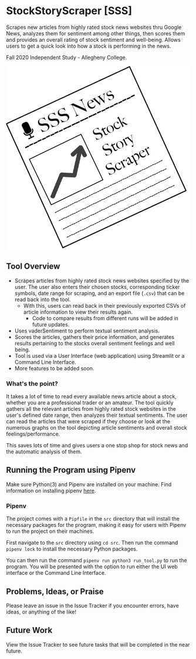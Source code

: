 # StockStoryScraper [SSS]

Scrapes new articles from highly rated stock news websites thru Google News, analyzes them for sentiment among other things, then scores them and provides an overall rating of stock sentiment and well-being. Allows users to get a quick look into how a stock is performing in the news.

Fall 2020 Independent Study - Allegheny College.

![SSS Logo](images/sss.png)

## Tool Overview

- Scrapes articles from highly rated stock news websites specified by the user. The user also enters their chosen stocks, corresponding ticker symbols, date range for scraping, and an export file (`.csv`) that can be read back into the tool.
  - With this, users can read back in their previously exported CSVs of article information to view their results again.
    - Code to compare results from different runs will be added in future updates.
- Uses vaderSentiment to perform textual sentiment analysis.
- Scores the articles, gathers their price information, and generates results pertaining to the stocks overall sentiment feelings and well being.
- Tool is used via a User Interface (web application) using Streamlit or a Command Line Interface.
- More features to be added soon.

### What's the point?

It takes a lot of time to read every available news article about a stock, whether you are a professional trader or an amateur. The tool quickly gathers all the relevant articles from highly rated stock websites in the user's defined date range, then analyzes their textual sentiments. The user can read the articles that were scraped if they choose or look at the numerous graphs on the tool depicting article sentiments and overall stock feelings/performance.

This saves lots of time and gives users a one stop shop for stock news and the automatic analysis of them.

## Running the Program using Pipenv
Make sure Python(3) and Pipenv are installed on your machine. Find information on installing pipenv [here](https://pipenv-fork.readthedocs.io/en/latest/install.html).

### Pipenv

The project comes with a `Pipfile` in the `src` directory that will install the necessary packages for the program, making it easy for users with Pipenv to run the project on their machines.

First navigate to the `src` directory using `cd src`. Then run the command `pipenv lock` to install the necessary Python packages.

You can then run the command `pipenv run python3 run_tool.py` to run the program. You will be presented with the option to run either the UI web interface or the Command Line Interface.

## Problems, Ideas, or Praise

Please leave an issue in the Issue Tracker if you encounter errors, have ideas, or anything of the like!

## Future Work

View the Issue Tracker to see future tasks that will be completed in the near future.
